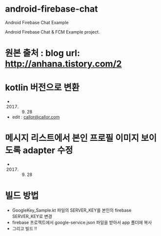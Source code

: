 # android-firebase-chat
Android Firebase Chat Example

Android Firebase Chat & FCM Example project.

# 원본 출처 : blog url: http://anhana.tistory.com/2

# kotlin 버전으로 변환
* 2017. 9. 28
* edit : callor@callor.com

# 메시지 리스트에서 본인 프로필 이미지 보이도록  adapter 수정
* 2017. 9. 28

# 빌드 방법
* GoogleKey_Sample.kt 파일의 SERVER_KEY를 본인의 firebase SERVER_KEY로 변경
* firebase 프로젝트에서 google-service.json 파일을 받아서 app 폴더에 복사
* 그리고 빌드 !!
